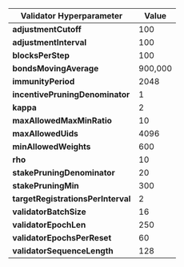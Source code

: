 | **Validator Hyperparameter**       | **Value** |
|------------------------------------|-----------|
| **adjustmentCutoff**               | 100       |
| **adjustmentInterval**             | 100       |
| **blocksPerStep**                  | 100       |
| **bondsMovingAverage**             | 900,000   |
| **immunityPeriod**                 | 2048      |
| **incentivePruningDenominator**    | 1         |
| **kappa**                          | 2         |
| **maxAllowedMaxMinRatio**          | 10        |
| **maxAllowedUids**                 | 4096      |
| **minAllowedWeights**              | 600       |
| **rho**                            | 10        |
| **stakePruningDenominator**        | 20        |
| **stakePruningMin**                | 300       |
| **targetRegistrationsPerInterval** | 2         |
| **validatorBatchSize**             | 16        |
| **validatorEpochLen**              | 250       |
| **validatorEpochsPerReset**        | 60        |
| **validatorSequenceLength**        | 128       |

